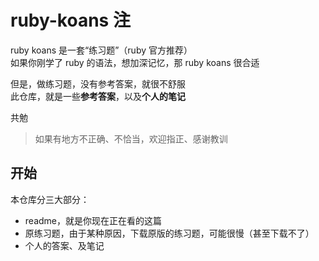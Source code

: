 # ruby-koans 注
ruby koans 是一套“练习题”（ruby 官方推荐）  
如果你刚学了 ruby 的语法，想加深记忆，那 ruby koans 很合适  

但是，做练习题，没有参考答案，就很不舒服  
此仓库，就是一些**参考答案**，以及**个人的笔记**  

共勉

> 如果有地方不正确、不恰当，欢迎指正、感谢教训

## 开始
本仓库分三大部分：
+ readme，就是你现在正在看的这篇
+ 原练习题，由于某种原因，下载原版的练习题，可能很慢（甚至下载不了）
+ 个人的答案、及笔记